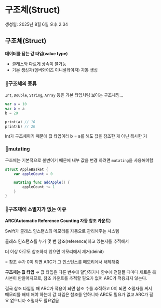 # 구조체(Struct)

생성일: 2025년 8월 6일 오후 2:34

## 구조체(Struct)

**데이터를 담는 값 타입(value type)**

- 클래스와 다르게 상속이 불가능
- 기본 생성자(멤버와이즈 이니셜라이저) 자동 생성

<aside>

### 📍구조체의 종류

`Int`, `Double`, `String`, `Array` 등은 기본 타입처럼 보이는 구조체임…

```swift
var a = 10
var b = a
b = 20

print(a) // 10
print(b) // 20
```

Int가 구조체이기 때문에 값 타입이라 b = a를 해도 값을 참조한 게 아닌 복사한 거

</aside>

<aside>

### 📍mutating

구조체는 기본적으로 불변이기 때문에 내부 값을 변경 하려면 `mutating`을 사용해야함

```swift
struct AppleBasket {
    var appleCount = 0

    mutating func addApple() {
        appleCount += 1
    }
}
```

</aside>

<aside>

### 📍구조체에 소멸자가 없는 이유

**ARC(Automatic Reference Counting 자동 참조 카운트)**

Swift가 클래스 인스턴스의 메모리를 자동으로 관리해주는 시스템

클래스 인스턴스를 누가 몇 번 참조(reference)하고 있는지를 추적해서

더 이상 아무도 참조하지 않으면 메모리에서 제거(deinit)

= 참조 수가 0이 되면 ARC가 그 인스턴스를 메모리에서 해제해줌

**구조체는 값 타입** ⇒ 값 타입은 다른 변수에 할당하거나 함수에 전달될 때마다 새로운 복사본이 만들어지므로, 참조 카운트를 추적할 필요가 없어 ARC가 적용되지 않는다.

결국 참조 타입일 때 ARC가 적용이 되면 참조 수를 추적하고 0이 되면 소멸자를 써서 메모리를 해제 해야 하는데 값 타입은 참조를 안하니까 ARC도 필요가 없고 ARC가 필요 없으니까 소멸자도 필요없음

</aside>
